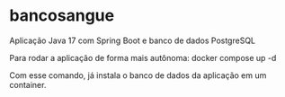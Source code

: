 # bancosangue

Aplicação Java 17 com Spring Boot e banco de dados PostgreSQL

Para rodar a aplicação de forma mais autônoma:
docker compose up -d

Com esse comando, já instala o banco de dados da aplicação em um container.
